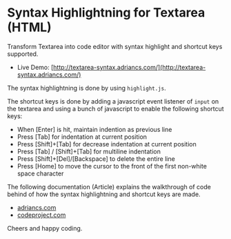 # Syntax Highlightning for Textarea (HTML)

Transform Textarea into code editor with syntax highlight and shortcut keys supported.

- Live Demo: [http://textarea-syntax.adriancs.com/](http://textarea-syntax.adriancs.com/)

The syntax highlightning is done by using `highlight.js`.

The shortcut keys is done by adding a javascript event listener of `input` on the textarea and using a bunch of javascript to enable the following shortcut keys:

- When [Enter] is hit, maintain indention as previous line
- Press [Tab] for indentation at current position
- Press [Shift]+[Tab] for decrease indentation at current position
- Press [Tab] / [Shift]+[Tab] for multiline indentation
- Press [Shift]+[Del]/[Backspace] to delete the entire line
- Press [Home] to move the cursor to the front of the first non-white space character

The following documentation (Article) explains the walkthrough of code behind of how the syntax highlightning and shortcut keys are made.

- [adriancs.com](https://adriancs.com/html-css-js/1015/syntax-highlightning-in-textarea-html/)
- [codeproject.com](https://www.codeproject.com/Articles/5361561/Syntax-Highlightning-for-Textarea-HTML)

Cheers and happy coding.
